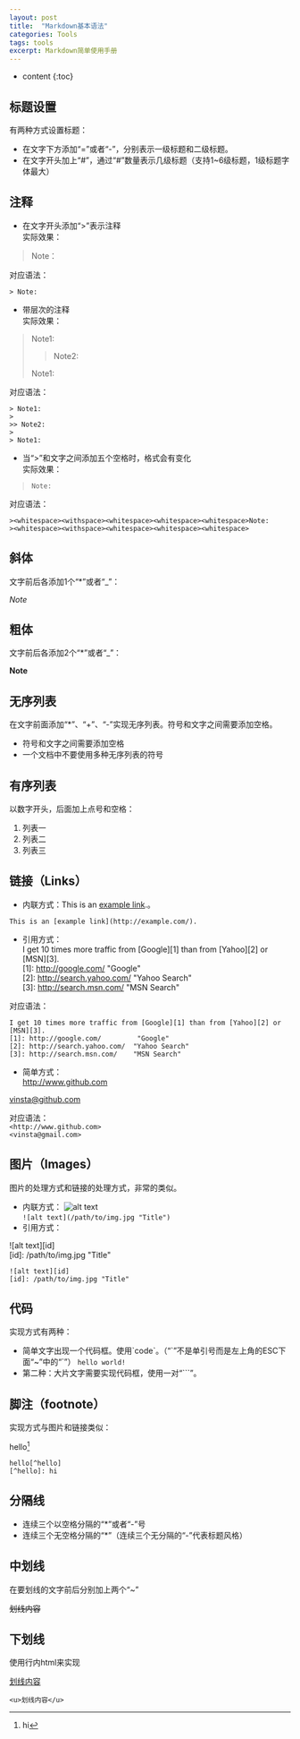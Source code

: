 ```yaml
---
layout: post
title:  "Markdown基本语法"
categories: Tools
tags: tools
excerpt: Markdown简单使用手册
---
```


* content
{:toc}

## 标题设置
有两种方式设置标题：
-  在文字下方添加“=”或者“-”，分别表示一级标题和二级标题。
-  在文字开头加上“#”，通过“#”数量表示几级标题（支持1~6级标题，1级标题字体最大）

## 注释
- 在文字开头添加“>”表示注释  
实际效果：  
> Note：  

对应语法：  
```
> Note:
```
- 带层次的注释  
实际效果：  
> Note1:  
>   
>> Note2:  
>   
> Note1:

对应语法：  
```
> Note1:
> 
>> Note2:
> 
> Note1:
```
- 当“>”和文字之间添加五个空格时，格式会有变化  
实际效果：  
>     Note:  
>       

对应语法：  
```
><whitespace><withspace><whitespace><whitespace><whitespace>Note:
><whitespace><withspace><whitespace><whitespace><whitespace>
```

## 斜体
文字前后各添加1个“*”或者“_”：

*Note*

## 粗体
文字前后各添加2个“*”或者“_”：

**Note**

## 无序列表
在文字前面添加“*”、“+”、“-”实现无序列表。符号和文字之间需要添加空格。
- 符号和文字之间需要添加空格
- 一个文档中不要使用多种无序列表的符号

## 有序列表
以数字开头，后面加上点号和空格：
1. 列表一
2. 列表二
3. 列表三

## 链接（Links）
- 内联方式：This is an [example link](http://example.com/).。
```
This is an [example link](http://example.com/).
```

- 引用方式：  
I get 10 times more traffic from [Google][1] than from [Yahoo][2] or [MSN][3].    
[1]: http://google.com/        	"Google"   
[2]: http://search.yahoo.com/  "Yahoo Search"   
[3]: http://search.msn.com/    "MSN Search"

对应语法：
```
I get 10 times more traffic from [Google][1] than from [Yahoo][2] or [MSN][3].  
[1]: http://google.com/        	"Google" 
[2]: http://search.yahoo.com/  "Yahoo Search" 
[3]: http://search.msn.com/    "MSN Search"
```
- 简单方式：  
<http://www.github.com>

<vinsta@github.com>

对应语法：  
`<http://www.github.com>`  
`<vinsta@gmail.com>`

## 图片（Images）
图片的处理方式和链接的处理方式，非常的类似。
- 内联方式：
![alt text](/path/to/img.jpg "Title")  
`![alt text](/path/to/img.jpg "Title")`  
- 引用方式：
  
![alt text][id]  
[id]: /path/to/img.jpg "Title"

```
![alt text][id] 
[id]: /path/to/img.jpg "Title"
```

## 代码
实现方式有两种：
- 简单文字出现一个代码框。使用\`code\`。（“\`”不是单引号而是左上角的ESC下面“~”中的“\`”）
`hello world!`
- 第二种：大片文字需要实现代码框，使用一对“```”。

## 脚注（footnote）
实现方式与图片和链接类似：

hello[^hello]  
[^hello]: hi

```
hello[^hello]
[^hello]: hi
```

## 分隔线
- 连续三个以空格分隔的“*”或者“-”号
- 连续三个无空格分隔的“*”（连续三个无分隔的“-”代表标题风格）

## 中划线
在要划线的文字前后分别加上两个“~”

~~划线内容~~

## 下划线

使用行内html来实现

<u>划线内容</u>

`<u>划线内容</u>`
